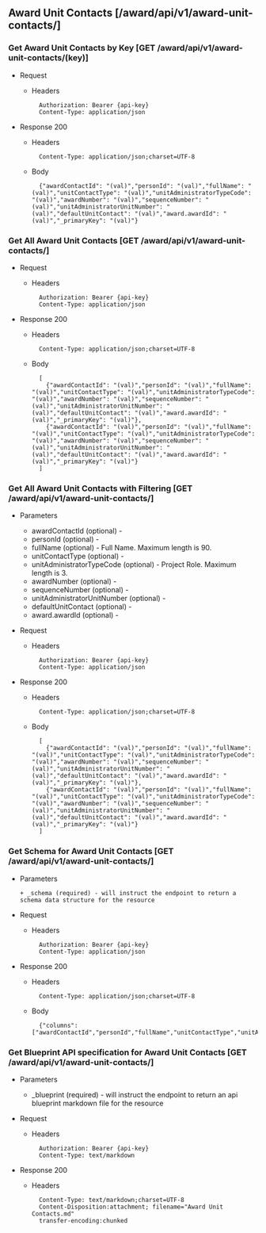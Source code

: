 ## Award Unit Contacts [/award/api/v1/award-unit-contacts/]

### Get Award Unit Contacts by Key [GET /award/api/v1/award-unit-contacts/(key)]
	 
+ Request

    + Headers

            Authorization: Bearer {api-key}
            Content-Type: application/json

+ Response 200
    + Headers

            Content-Type: application/json;charset=UTF-8

    + Body
    
            {"awardContactId": "(val)","personId": "(val)","fullName": "(val)","unitContactType": "(val)","unitAdministratorTypeCode": "(val)","awardNumber": "(val)","sequenceNumber": "(val)","unitAdministratorUnitNumber": "(val)","defaultUnitContact": "(val)","award.awardId": "(val)","_primaryKey": "(val)"}

### Get All Award Unit Contacts [GET /award/api/v1/award-unit-contacts/]
	 
+ Request

    + Headers

            Authorization: Bearer {api-key}
            Content-Type: application/json

+ Response 200
    + Headers

            Content-Type: application/json;charset=UTF-8

    + Body
    
            [
              {"awardContactId": "(val)","personId": "(val)","fullName": "(val)","unitContactType": "(val)","unitAdministratorTypeCode": "(val)","awardNumber": "(val)","sequenceNumber": "(val)","unitAdministratorUnitNumber": "(val)","defaultUnitContact": "(val)","award.awardId": "(val)","_primaryKey": "(val)"},
              {"awardContactId": "(val)","personId": "(val)","fullName": "(val)","unitContactType": "(val)","unitAdministratorTypeCode": "(val)","awardNumber": "(val)","sequenceNumber": "(val)","unitAdministratorUnitNumber": "(val)","defaultUnitContact": "(val)","award.awardId": "(val)","_primaryKey": "(val)"}
            ]

### Get All Award Unit Contacts with Filtering [GET /award/api/v1/award-unit-contacts/]
    
+ Parameters

    + awardContactId (optional) - 
    + personId (optional) - 
    + fullName (optional) - Full Name. Maximum length is 90.
    + unitContactType (optional) - 
    + unitAdministratorTypeCode (optional) - Project Role. Maximum length is 3.
    + awardNumber (optional) - 
    + sequenceNumber (optional) - 
    + unitAdministratorUnitNumber (optional) - 
    + defaultUnitContact (optional) - 
    + award.awardId (optional) - 

            
+ Request

    + Headers

            Authorization: Bearer {api-key}
            Content-Type: application/json 

+ Response 200
    + Headers

            Content-Type: application/json;charset=UTF-8

    + Body
    
            [
              {"awardContactId": "(val)","personId": "(val)","fullName": "(val)","unitContactType": "(val)","unitAdministratorTypeCode": "(val)","awardNumber": "(val)","sequenceNumber": "(val)","unitAdministratorUnitNumber": "(val)","defaultUnitContact": "(val)","award.awardId": "(val)","_primaryKey": "(val)"},
              {"awardContactId": "(val)","personId": "(val)","fullName": "(val)","unitContactType": "(val)","unitAdministratorTypeCode": "(val)","awardNumber": "(val)","sequenceNumber": "(val)","unitAdministratorUnitNumber": "(val)","defaultUnitContact": "(val)","award.awardId": "(val)","_primaryKey": "(val)"}
            ]
			
### Get Schema for Award Unit Contacts [GET /award/api/v1/award-unit-contacts/]
	                                          
+ Parameters

      + _schema (required) - will instruct the endpoint to return a schema data structure for the resource
      
+ Request

    + Headers

            Authorization: Bearer {api-key}
            Content-Type: application/json

+ Response 200
    + Headers

            Content-Type: application/json;charset=UTF-8

    + Body
    
            {"columns":["awardContactId","personId","fullName","unitContactType","unitAdministratorTypeCode","awardNumber","sequenceNumber","unitAdministratorUnitNumber","defaultUnitContact","award.awardId"],"primaryKey":"awardContactId"}
		
### Get Blueprint API specification for Award Unit Contacts [GET /award/api/v1/award-unit-contacts/]
	 
+ Parameters

     + _blueprint (required) - will instruct the endpoint to return an api blueprint markdown file for the resource
                 
+ Request

    + Headers

            Authorization: Bearer {api-key}
            Content-Type: text/markdown

+ Response 200
    + Headers

            Content-Type: text/markdown;charset=UTF-8
            Content-Disposition:attachment; filename="Award Unit Contacts.md"
            transfer-encoding:chunked
